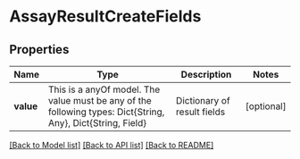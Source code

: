 # AssayResultCreateFields



## Properties
Name | Type | Description | Notes
------------ | ------------- | ------------- | -------------
**value** | This is a anyOf model. The value must be any of the following types: Dict{String, Any}, Dict{String, Field} | Dictionary of result fields | [optional] 





[[Back to Model list]](../README.md#models) [[Back to API list]](../README.md#api-endpoints) [[Back to README]](../README.md)


